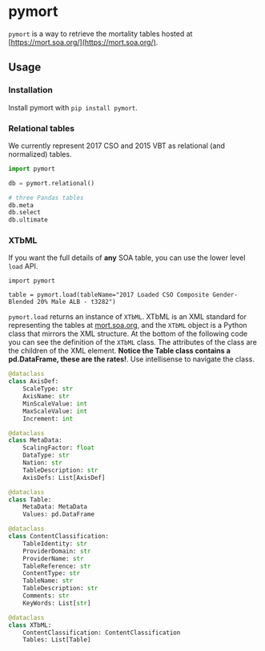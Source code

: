 # pymort

`pymort` is a way to retrieve the mortality tables hosted at [https://mort.soa.org/](https://mort.soa.org/).

## Usage

### Installation

Install pymort with `pip install pymort`.

### Relational tables

We currently represent 2017 CSO and 2015 VBT as relational (and normalized) tables.

```py
import pymort

db = pymort.relational()

# three Pandas tables
db.meta
db.select
db.ultimate
```

### XTbML

If you want the full details of **any** SOA table, you can use the lower level `load` API.

```
import pymort

table = pymort.load(tableName="2017 Loaded CSO Composite Gender-Blended 20% Male ALB - t3282")
```

`pymort.load` returns an instance of `XTbML`. XTbML is an XML standard for representing the tables at [mort.soa.org](https://mort.soa.org/), and the `XTbML` object is a Python class that mirrors the XML structure. At the bottom of the following code you can see the definition of the `XTbML` class. The attributes of the class are the children of the XML element. **Notice the Table class contains a pd.DataFrame, these are the rates!**. Use intellisense to navigate the class.

```py
@dataclass
class AxisDef:
    ScaleType: str
    AxisName: str
    MinScaleValue: int
    MaxScaleValue: int
    Increment: int

@dataclass
class MetaData:
    ScalingFactor: float
    DataType: str
    Nation: str
    TableDescription: str
    AxisDefs: List[AxisDef]

@dataclass
class Table:
    MetaData: MetaData
    Values: pd.DataFrame

@dataclass
class ContentClassification:
    TableIdentity: str
    ProviderDomain: str
    ProviderName: str
    TableReference: str
    ContentType: str
    TableName: str
    TableDescription: str
    Comments: str
    KeyWords: List[str]

@dataclass
class XTbML:
    ContentClassification: ContentClassification
    Tables: List[Table]
```
